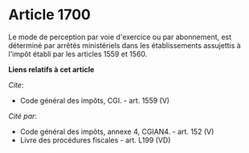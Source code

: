 # Article 1700

Le mode de perception par voie d'exercice ou par abonnement, est déterminé par arrêtés ministériels dans les établissements
assujettis à l'impôt établi par les articles 1559 et 1560.

**Liens relatifs à cet article**

_Cite_:

  - Code général des impôts, CGI. - art. 1559 (V)

_Cité par_:

  - Code général des impôts, annexe 4, CGIAN4. - art. 152 (V)
  - Livre des procédures fiscales - art. L199 (VD)
